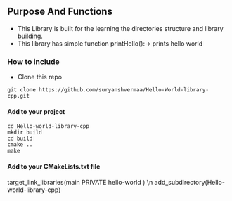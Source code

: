 ## Purpose And Functions
- This Library is built for the learning the directories structure and library building.
- This library has simple function printHello():-> prints hello world
### How to include
- Clone this repo
```
git clone https://github.com/suryanshvermaa/Hello-World-library-cpp.git
```
#### Add to your project
```
cd Hello-world-library-cpp
mkdir build
cd build
cmake ..
make
```
#### Add to your CMakeLists.txt file

target_link_libraries(main
    PRIVATE
    hello-world
) \n
add_subdirectory(Hello-world-library-cpp)
